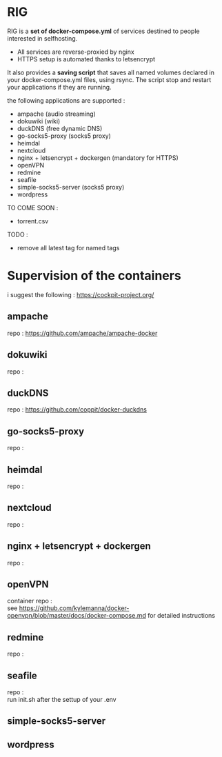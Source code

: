 # RIG

RIG is a **set of docker-compose.yml** of services destined to people interested in selfhosting.
- All services are reverse-proxied by nginx
- HTTPS setup is automated thanks to letsencrypt

It also provides a **saving script** that saves all named volumes declared in your docker-compose.yml files, using rsync. The script stop and restart your applications if they are running.

the following applications are supported :

- ampache (audio streaming)
- dokuwiki (wiki)
- duckDNS (free dynamic DNS)
- go-socks5-proxy (socks5 proxy)
- heimdal 
- nextcloud
- nginx + letsencrypt + dockergen (mandatory for HTTPS)
- openVPN
- redmine
- seafile
- simple-socks5-server (socks5 proxy)
- wordpress

TO COME SOON : 
- torrent.csv 

TODO : 
- remove all latest tag for named tags

# Supervision of the containers

i suggest the following : 
https://cockpit-project.org/

## ampache

repo :  https://github.com/ampache/ampache-docker

## dokuwiki

repo :  

## duckDNS

repo :  https://github.com/coppit/docker-duckdns

## go-socks5-proxy

repo :  

## heimdal 

repo :  

## nextcloud

repo :  

## nginx + letsencrypt + dockergen

repo :  

## openVPN

container repo :  
see https://github.com/kylemanna/docker-openvpn/blob/master/docs/docker-compose.md for detailed instructions


## redmine

repo :  

## seafile

repo :  
run init.sh after the settup of your .env 

## simple-socks5-server

## wordpress


